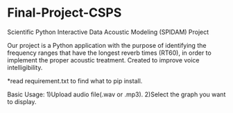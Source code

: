 # Final-Project-CSPS
Scientific Python Interactive Data Acoustic Modeling (SPIDAM) Project

Our project is a Python application with the purpose of identifying the frequency ranges that have the longest reverb times (RT60), in order to implement the proper acoustic treatment. Created to improve voice intelligibility.

*read requirement.txt to find what to pip install.

Basic Usage: 
1)Upload audio file(.wav or .mp3).
2)Select the graph you want to display.
